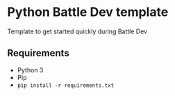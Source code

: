 # Python Battle Dev template

Template to get started quickly during Battle Dev

## Requirements

- Python 3
- Pip
- `pip install -r requirements.txt`
